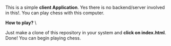 This is a simple **client Application**. Yes there is no backend/server involved in this!.
You can play chess with this computer.

**How to play?** \

Just make a clone of this repository in your system and **click on index.html**.
Done! You can begin playing chess.
